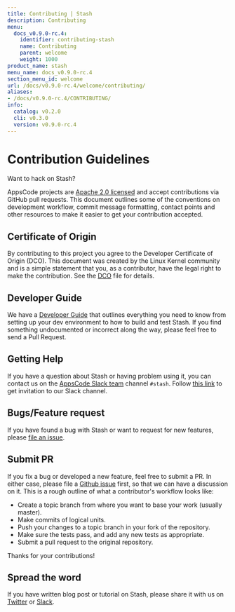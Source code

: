 ```yaml
---
title: Contributing | Stash
description: Contributing
menu:
  docs_v0.9.0-rc.4:
    identifier: contributing-stash
    name: Contributing
    parent: welcome
    weight: 1000
product_name: stash
menu_name: docs_v0.9.0-rc.4
section_menu_id: welcome
url: /docs/v0.9.0-rc.4/welcome/contributing/
aliases:
- /docs/v0.9.0-rc.4/CONTRIBUTING/
info:
  catalog: v0.2.0
  cli: v0.3.0
  version: v0.9.0-rc.4
---
```


# Contribution Guidelines
Want to hack on Stash?

AppsCode projects are [Apache 2.0 licensed](https://github.com/stashed/stash/blob/master/LICENSE) and accept contributions via
GitHub pull requests.  This document outlines some of the conventions on
development workflow, commit message formatting, contact points and other
resources to make it easier to get your contribution accepted.

## Certificate of Origin

By contributing to this project you agree to the Developer Certificate of
Origin (DCO). This document was created by the Linux Kernel community and is a
simple statement that you, as a contributor, have the legal right to make the
contribution. See the [DCO](https://github.com/stashed/stash/blob/master/DCO) file for details.

## Developer Guide

We have a [Developer Guide](/docs/v0.9.0-rc.4/setup/developer-guide/overview) that outlines everything you need to know from setting up your
dev environment to how to build and test Stash. If you find something undocumented or incorrect along the way,
please feel free to send a Pull Request.

## Getting Help

If you have a question about Stash or having problem using it, you can contact us on the [AppsCode Slack team](https://appscode.slack.com/messages/C8NCX6N23/details/) channel `#stash`. Follow [this link](https://slack.appscode.com) to get invitation to our Slack channel.

## Bugs/Feature request

If you have found a bug with Stash or want to request for new features, please [file an issue](https://github.com/stashed/stash/issues/new).

## Submit PR

If you fix a bug or developed a new feature, feel free to submit a PR. In either case, please file a [Github issue](https://github.com/stashed/stash/issues/new) first, so that we can have a discussion on it. This is a rough outline of what a contributor's workflow looks like:

- Create a topic branch from where you want to base your work (usually master).
- Make commits of logical units.
- Push your changes to a topic branch in your fork of the repository.
- Make sure the tests pass, and add any new tests as appropriate.
- Submit a pull request to the original repository.

Thanks for your contributions!

## Spread the word

If you have written blog post or tutorial on Stash, please share it with us on [Twitter](https://twitter.com/AppsCodeHQ) or [Slack](https://slack.appscode.com).
